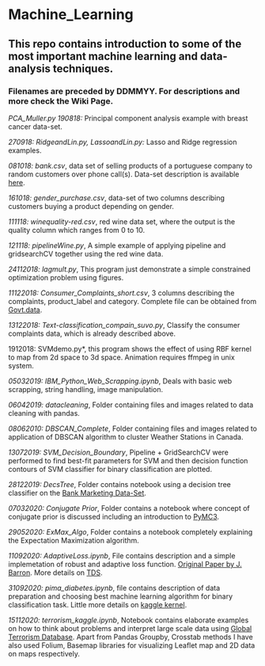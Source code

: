 # Machine_Learning
## This repo contains introduction to some of the most important machine learning and data-analysis techniques.
### Filenames are preceded by DDMMYY. For descriptions and more check the Wiki Page.  

*PCA_Muller.py 190818:* Principal component analysis example with breast cancer data-set. 

*270918: RidgeandLin.py, LassoandLin.py:* Lasso and Ridge regression examples.     

*081018: bank.csv*, data set of selling products of a portuguese company to random customers over phone call(s). Data-set description is available [here](http://archive.ics.uci.edu/ml/datasets/Bank+Marketing).

*161018: gender_purchase.csv*, data-set of two columns describing customers buying a product depending on gender.

*111118: winequality-red.csv*, red wine data set, where the output is the quality column which ranges from 0 to 10.

*121118: pipelineWine.py*, A simple example of applying pipeline and gridsearchCV together using the red wine data.  

*24112018: lagmult.py*, This program just demonstrate a simple constrained optimization problem using figures.   

*11122018: Consumer_Complaints_short.csv*, 3 columns describing the complaints, product_label and category. Complete file can be obtained from [Govt.data](https://catalog.data.gov/dataset/consumer-complaint-database/resource/2f297213-7198-4be1-af1e-2d2623e7f6e9). 

*13122018: Text-classification_compain_suvo.py*, Classify the consumer complaints data, which is already described above. 

1912018: SVMdemo.py*, this program shows the effect of using RBF kernel to map from 2d space to 3d space. Animation requires ffmpeg in unix system. 

*05032019: IBM_Python_Web_Scrapping.ipynb*, Deals with basic web scrapping, string handling, image manipulation.

*06042019: datacleaning*, Folder containing files and images related to data cleaning with pandas. 

*08062010: DBSCAN_Complete*, Folder containing files and images related to application of DBSCAN algorithm to cluster Weather Stations in Canada. 

*13072019: SVM_Decision_Boundary*, Pipeline + GridSearchCV were performed to find best-fit parameters for SVM and then decision function contours of SVM classifier for binary classification are plotted.      

*28122019: DecsTree*, Folder contains notebook using a decision tree classifier on the [Bank Marketing Data-Set](http://archive.ics.uci.edu/ml/datasets/Bank+Marketing).   

*07032020: Conjugate Prior*, Folder contains a notebook where concept of conjugate prior is discussed including an introduction to [PyMC3](https://docs.pymc.io/).   

*29052020: ExMax_Algo*, Folder contains a notebook completely explaining the Expectation Maximization algorithm. 

*11092020: AdaptiveLoss.ipynb*, File contains description and a simple implemetation of robust and adaptive loss function. [Original Paper by J. Barron](https://arxiv.org/pdf/1701.03077.pdf). More details on [TDS](https://medium.com/@saptashwa/the-most-awesome-loss-function-172ffc106c99).   

*31092020: pima_diabetes.ipynb*, file contains description of data preparation and choosing best machine learning algorithm for binary classification task. 
Little more details on [kaggle kernel](https://www.kaggle.com/suvoooo/eda-and-choosing-best-classifier-on-pima-diabetes). 

*15112020: terrorism_kaggle.ipynb*, Notebook contains elaborate examples on how to think about problems and interpret large scale data using [Global Terrorism Database](https://www.kaggle.com/START-UMD/gtd). Apart from Pandas Groupby, Crosstab methods I have also used Folium, Basemap libraries for visualizing Leaflet map and 2D data on maps respectively.     
